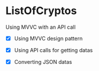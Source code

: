 # ListOfCryptos
Using MVVC with an API call


- [x] Using MVVC design pattern
- [x] Using API calls for getting datas
- [x] Converting JSON datas

